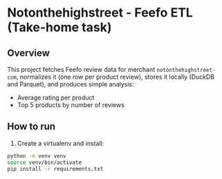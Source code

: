 # Notonthehighstreet - Feefo ETL (Take-home task)

## Overview
This project fetches Feefo review data for merchant `notonthehighstreet-com`, normalizes it (one row per product review), stores it locally (DuckDB and Parquet), and produces simple analysis:
- Average rating per product
- Top 5 products by number of reviews

## How to run
1. Create a virtualenv and install:
```bash
python -m venv venv
source venv/bin/activate
pip install -r requirements.txt
